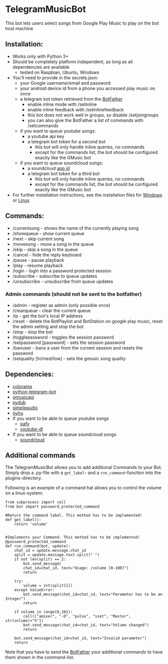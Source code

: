 # TelegramMusicBot
This bot lets users select songs from Google Play Music to play on the bot host machine

## Installation:
- Works only with Python 3+
- Should be completely platform independent, as long as all dependencies are available
  - tested on Raspbian, Ubuntu, Windows
- You'll need to provide in the secrets.json:
  - your Google username/email and password
  - your android device id from a phone you accessed play music on once
  - a telegram bot token retrieved from the [BotFather](https://telegram.me/botfather)
    - enable inline mode with /setinline
    - enable inline feedback with /setinlinefeedback
    - this bot does not work well in groups, so disable /setjoingroups
    - you can also give the BotFather a list of commands with /setcommands
  - if you want to queue youtube songs:
    - a youtube api key
    - a telegram bot token for a second bot
      - this bot will only handle inline queries, no commands
      - except for the commands list, the bot should be configured exactly like the GMusic bot
  - if you want to queue soundcloud songs:
    - a soundcloud [app id](http://soundcloud.com/you/apps)
    - a telegram bot token for a third bot
      - this bot will only handle inline queries, no commands
      - except for the commands list, the bot should be configured exactly like the GMusic bot
- For further installation instructions, see the installation files for [Windows](INSTALLATION_windows.md) or [Linux](INSTALLATION_linux.md)

## Commands:
* /currentsong - shows the name of the currently playing song
* /showqueue - show current queue
* /next - skip current song
* /movesong - move a song in the queue
* /skip - skip a song in the queue
* /cancel - hide the reply keyboard
* /pause - pause playback
* /play - resume playback
* /login - login into a password protected session
* /subscribe - subscribe to queue updates
* /unsubscribe - unsubscribe from queue updates

### Admin commands (should not be sent to the botfather)
* /admin - register as admin (only possible once)
* /clearqueue - clear the current queue
* /ip - get the bot's local IP address
* /reset - delete the BotPlaylist and BotStation on google play music, reset the admin setting and stop the bot
* /stop - stop the bot
* /togglepassword - toggles the session password
* /setpassword [password] - sets the session password
* /banuser - bans a user from the current session and resets the password
* /setquality [hi/med/low] - sets the gmusic song quality

## Dependencies:
  - [colorama](https://github.com/tartley/colorama)
  - [python-telegram-bot](https://github.com/python-telegram-bot/python-telegram-bot)
  - [gmusicapi](https://github.com/simon-weber/gmusicapi)
  - [pydub](https://github.com/jiaaro/pydub)
  - [simpleaudio](https://github.com/hamiltron/py-simple-audio)
  - [pylru](https://github.com/jlhutch/pylru)
  - If you want to be able to queue youtube songs
    - [pafy](https://github.com/mps-youtube/pafy)
    - [youtube-dl](https://github.com/rg3/youtube-dl)
  - If you want to be able to queue soundcloud songs
    - [soundcloud](https://github.com/soundcloud/soundcloud-python)

## Additional commands
The TelegramMusicBot allows you to add additional Commands to your Bot.
Simply drop a .py-file with a `get_label`- and a `run_command`-function into the plugins-directory.

Following is an example of a command hat allows you to control the volume on a linux-system:
```
from subprocess import call
from bot import password_protected_command

#Return the command label. This method has to be implemented!
def get_label():
    return 'volume'


#Implements your Command. This method has to be implemented!
@password_protected_command
def run_command(bot, update):
    chat_id = update.message.chat_id
    split = update.message.text.split(" ")
    if not len(split) == 2:
        bot.send_message(
        chat_id=chat_id, text="Usage: /volume [0-100]")
        return

    try:
        volume = int(split[1])
    except ValueError:
        bot.send_message(chat_id=chat_id, text="Parameter has to be an Integer")
        return

    if volume in range(0,101):
        call(["amixer", "-D", "pulse", "sset", "Master", str(volume)+"%"])
        bot.send_message(chat_id=chat_id, text="Volume changed")
        return

    bot.send_message(chat_id=chat_id, text="Invalid parameter")
    return
```

Note that you have to send the [BotFather](https://telegram.me/botfather) your additional commands to have them shown in the command-list.
